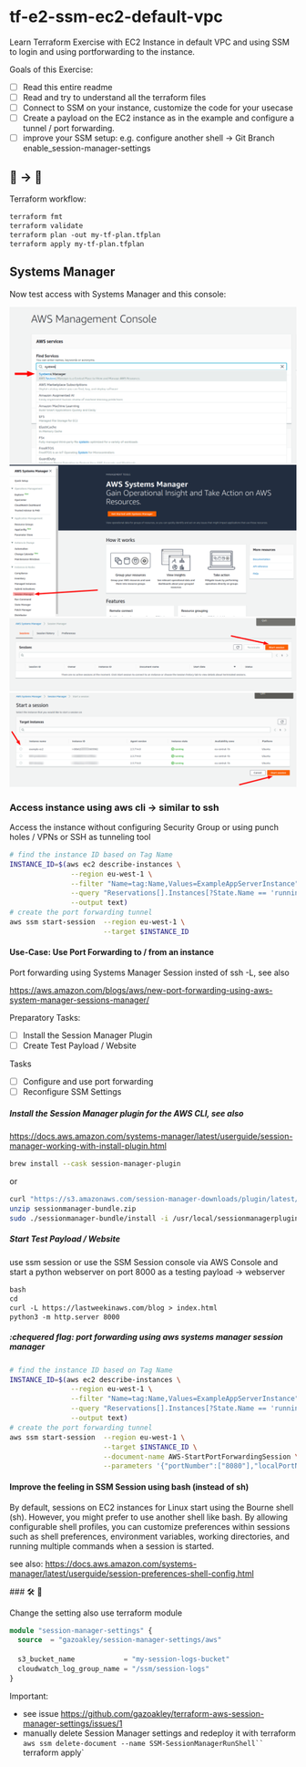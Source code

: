# tf-e2-ssm-ec2-default-vpc
Learn Terraform Exercise with EC2 Instance in default VPC and using SSM to login and using portforwarding to the instance.

Goals of this Exercise:

- [ ] Read this entire readme
- [ ] Read and try to understand all the terraform files
- [ ] Connect to SSM on your instance, customize the code for your usecase
- [ ] Create a payload on the EC2 instance as in the example and configure a tunnel / port forwarding.
- [ ] improve your SSM setup: e.g. configure another shell -> Git Branch enable_session-manager-settings

## 🚧 -> 🚀

Terraform workflow:

```
terraform fmt
terraform validate
terraform plan -out my-tf-plan.tfplan
terraform apply my-tf-plan.tfplan
```

## Systems Manager

Now test access with Systems Manager and this console:

![AWS Systems Manager Console Step 1](./docs/AWS_SSM_E2_Step_1.png)
![AWS Systems Manager Console Step 2](./docs/AWS_SSM_E2_Step_2.png)
![AWS Systems Manager Console Step 3](./docs/AWS_SSM_E2_Step_3.png)
![AWS Systems Manager Console Step 4](./docs/AWS_SSM_E2_Step_4.png)

### Access instance using aws cli -> similar to ssh

Access the instance without configuring Security Group or using punch holes / VPNs or SSH as tunneling tool

```bash
# find the instance ID based on Tag Name
INSTANCE_ID=$(aws ec2 describe-instances \
               --region eu-west-1 \
               --filter "Name=tag:Name,Values=ExampleAppServerInstance" \
               --query "Reservations[].Instances[?State.Name == 'running'].InstanceId[]" \
               --output text)
# create the port forwarding tunnel
aws ssm start-session  --region eu-west-1 \
                       --target $INSTANCE_ID
```
#### Use-Case: Use Port Forwarding to / from an instance

Port forwarding using Systems Manager Session insted of ssh -L, see also

https://aws.amazon.com/blogs/aws/new-port-forwarding-using-aws-system-manager-sessions-manager/

Preparatory Tasks:
- [ ] Install the Session Manager Plugin
- [ ] Create Test Payload / Website

Tasks
- [ ] Configure and use port forwarding
- [ ] Reconfigure SSM Settings

##### Install the Session Manager plugin for the AWS CLI, see also

https://docs.aws.amazon.com/systems-manager/latest/userguide/session-manager-working-with-install-plugin.html

```bash
brew install --cask session-manager-plugin
```
or

```bash
curl "https://s3.amazonaws.com/session-manager-downloads/plugin/latest/mac/sessionmanager-bundle.zip" -o "sessionmanager-bundle.zip"
unzip sessionmanager-bundle.zip
sudo ./sessionmanager-bundle/install -i /usr/local/sessionmanagerplugin -b /usr/local/bin/session-manager-plugin
```

##### Start Test Payload / Website

use ssm session or use the SSM Session console via AWS Console and start a python webserver on port 8000 as a testing payload -> webserver

```
bash
cd
curl -L https://lastweekinaws.com/blog > index.html
python3 -m http.server 8000
```

##### :chequered flag: port forwarding using aws systems manager session manager

```bash
# find the instance ID based on Tag Name
INSTANCE_ID=$(aws ec2 describe-instances \
               --region eu-west-1 \
               --filter "Name=tag:Name,Values=ExampleAppServerInstance" \
               --query "Reservations[].Instances[?State.Name == 'running'].InstanceId[]" \
               --output text)
# create the port forwarding tunnel
aws ssm start-session  --region eu-west-1 \
                       --target $INSTANCE_ID \
                       --document-name AWS-StartPortForwardingSession \
                       --parameters '{"portNumber":["8080"],"localPortNumber":["9999"]}'
```

#### Improve the feeling in SSM Session using bash (instead of sh)

By default, sessions on EC2 instances for Linux start using the Bourne shell (sh). However, you might prefer to use another shell like bash. By allowing configurable shell profiles, you can customize preferences within sessions such as shell preferences, environment variables, working directories, and running multiple commands when a session is started.

see also: https://docs.aws.amazon.com/systems-manager/latest/userguide/session-preferences-shell-config.html

### 🛠 🚜

Change the setting also use terraform module

```terraform
module "session-manager-settings" {
  source  = "gazoakley/session-manager-settings/aws"

  s3_bucket_name            = "my-session-logs-bucket"
  cloudwatch_log_group_name = "/ssm/session-logs"
}
```

Important:
* see issue https://github.com/gazoakley/terraform-aws-session-manager-settings/issues/1
* manually delete Session Manager settings and redeploy it with terraform
  `aws ssm delete-document --name SSM-SessionManagerRunShell``
  `terraform apply`

